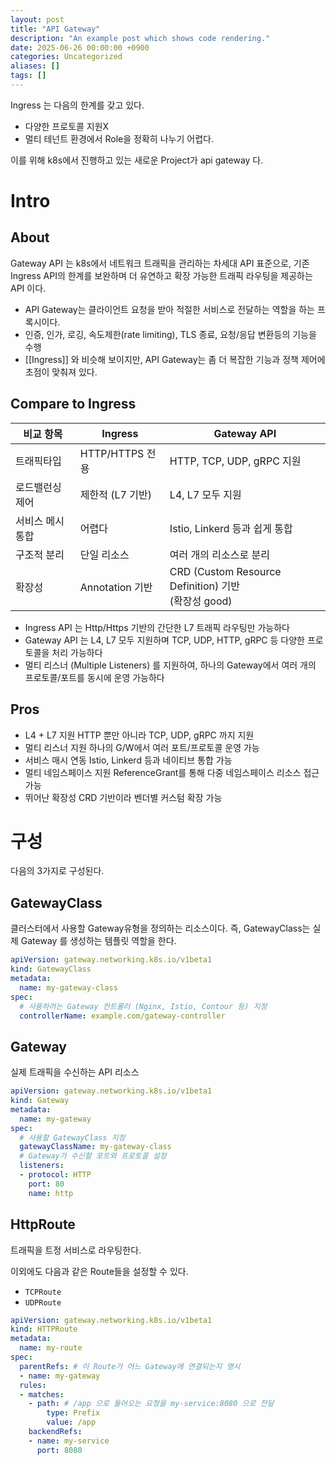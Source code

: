 ```yaml
---
layout: post
title: "API Gateway"
description: "An example post which shows code rendering."
date: 2025-06-26 00:00:00 +0900
categories: Uncategorized
aliases: []
tags: []
---
```


Ingress 는 다음의 한계를 갖고 있다. 
 - 다양한 프로토콜 지원X
 - 멀티 테넌트 환경에서 Role을 정확히 나누기 어렵다. 

이를 위해 k8s에서 진행하고 있는 새로운 Project가 api gateway 다. 

# Intro 

## About
Gateway API 는 k8s에서 네트워크 트래픽을 관리하는 차세대 API 표준으로, 기존 Ingress API의 한계를 보완하며 더 유연하고 확장 가능한 트래픽 라우팅을 제공하는 API 이다. 

- API Gateway는 클라이언트 요청을 받아 적절한 서비스로 전달하는 역할을 하는 프록시이다. 
- 인증, 인가, 로깅, 속도제한(rate limiting), TLS 종료, 요청/응답 변환등의 기능을 수행 
- [[Ingress]] 와 비슷해 보이지만, API Gateway는 좀 더 복잡한 기능과 정책 제어에 초점이 맞춰져 있다. 

## Compare to Ingress

| 비교 항목     | Ingress       | Gateway API                                        |
| --------- | ------------- | -------------------------------------------------- |
| 트래픽타입     | HTTP/HTTPS 전용 | HTTP, TCP, UDP, gRPC 지원                            |
| 로드밸런싱 제어  | 제한적 (L7 기반)   | L4, L7 모두 지원                                       |
| 서비스 메시 통합 | 어렵다           | Istio, Linkerd 등과 쉽게 통합                            |
| 구조적 분리    | 단일 리소스        | 여러 개의 리소스로 분리                                      |
| 확장성       | Annotation 기반 | CRD (Custom Resource Definition) 기반 <br>(확장성 good) |
- Ingress API 는 Http/Https 기반의 간단한 L7 트래픽 라우팅만 가능하다 
- Gateway API 는 L4, L7 모두 지원하며 TCP, UDP, HTTP, gRPC 등 다양한 프로토콜을 처리 가능하다
- 멀티 리스너 (Multiple Listeners) 를 지원하여, 하나의 Gateway에서 여러 개의 프로토콜/포트를 동시에 운영 가능하다 

## Pros 

- L4 + L7 지원
  HTTP 뿐만 아니라 TCP, UDP, gRPC 까지 지원
- 멀티 리스너 지원
  하나의 G/W에서 여러 포트/프로토콜 운영 가능
- 서비스 매시 연동
  Istio, Linkerd 등과 네이티브 통합 가능
- 멀티 네임스페이스 지원
  ReferenceGrant를 통해 다중 네임스페이스 리소스 접근 가능
- 뛰어난 확장성
  CRD 기반이라 벤더별 커스텀 확장 가능

# 구성

다음의 3가지로 구성된다. 

## GatewayClass

클러스터에서 사용할 Gateway유형을 정의하는 리소스이다.
즉, GatewayClass는 실제 Gateway 를 생성하는 템플릿 역할을 한다. 

``` yml
apiVersion: gateway.networking.k8s.io/v1beta1
kind: GatewayClass
metadata:
  name: my-gateway-class
spec:
  # 사용하려는 Gateway 컨트롤러 (Nginx, Istio, Contour 등) 지정
  controllerName: example.com/gateway-controller 

```

## Gateway 

실제 트래픽을 수신하는 API 리소스

``` yml
apiVersion: gateway.networking.k8s.io/v1beta1
kind: Gateway
metadata:
  name: my-gateway
spec:
  # 사용할 GatewayClass 지정
  gatewayClassName: my-gateway-class
  # Gateway가 수신할 포트와 프로토콜 설정
  listeners:
  - protocol: HTTP
    port: 80
    name: http

```

## HttpRoute

트래픽을 트정 서비스로 라우팅한다. 

이외에도 다음과 같은 Route들을 설정할 수 있다. 
- `TCPRoute`
- `UDPRoute`

``` yml
apiVersion: gateway.networking.k8s.io/v1beta1
kind: HTTPRoute
metadata:
  name: my-route
spec:
  parentRefs: # 이 Route가 어느 Gateway에 연결되는지 명시
  - name: my-gateway
  rules:
  - matches:
    - path: # /app 으로 들어오는 요청을 my-service:8080 으로 전달
        type: Prefix
        value: /app
    backendRefs:
    - name: my-service
      port: 8080

```
